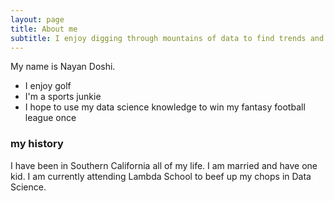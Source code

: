 ```yaml
---
layout: page
title: About me
subtitle: I enjoy digging through mountains of data to find trends and stories that may not be seen otherwise!
---
```


My name is Nayan Doshi.

- I enjoy golf
- I'm a sports junkie
- I hope to use my data science knowledge to win my fantasy football league once


### my history

I have been in Southern California all of my life. I am married and have one kid. I am currently attending Lambda School to beef up my chops in Data Science.
